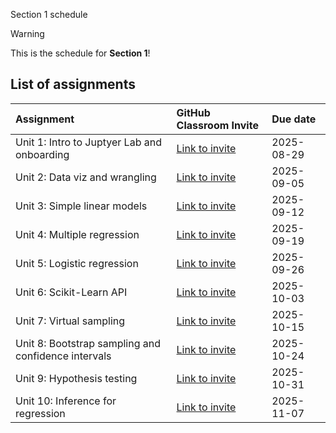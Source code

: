  Section 1 schedule

> [!WARNING]  
> This is the schedule for **Section 1**!

## List of assignments

| **Assignment** | **GitHub Classroom Invite** | **Due date** |
|:--- |:--- |:--- |
| Unit 1: Intro to Juptyer Lab and onboarding | [Link to invite](https://classroom.github.com/a/g5UT9avW) | 2025-08-29 |
| Unit 2: Data viz and wrangling | [Link to invite](https://classroom.github.com/a/3_ZUSHYU) | 2025-09-05 |
| Unit 3: Simple linear models | [Link to invite](https://classroom.github.com/a/8ihCnyYt) | 2025-09-12 |
| Unit 4: Multiple regression | [Link to invite](https://classroom.github.com/a/3BjSRZsL) | 2025-09-19 |
| Unit 5: Logistic regression | [Link to invite](https://classroom.github.com/a/_ANjqcsf) | 2025-09-26 |
| Unit 6: Scikit-Learn API | [Link to invite](https://classroom.github.com/a/WygBki_I) | 2025-10-03 |
| Unit 7: Virtual sampling | [Link to invite](https://classroom.github.com/a/uCJgh5Cr) | 2025-10-15 |
| Unit 8: Bootstrap sampling and confidence intervals | [Link to invite](https://classroom.github.com/a/NQPAHlXl) | 2025-10-24 |
| Unit 9: Hypothesis testing | [Link to invite](https://classroom.github.com/a/9TxUZs-c) | 2025-10-31 |
| Unit 10: Inference for regression | [Link to invite](https://classroom.github.com/a/QOOtfsyF) | 2025-11-07 | 
<!-- start of comment
| Unit 11: Decision trees | [Link to invite](https://classroom.github.com/a/Tw51VOrp) | 2025-07-23 |
| Unit 12: Non-linear models | [Link to invite](https://classroom.github.com/a/g-MDwAPw) | 2025-07-30 |
| Unit 13: Evaluating model performance| [Link to invite](https://classroom.github.com/a/t9KEiAa9) | 2025-08-03 |
end of comment -->
